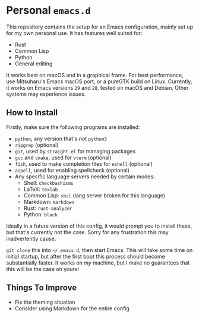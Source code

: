 # Personal `emacs.d`
This repository contains the setup for an Emacs configuration, mainly set up for my own personal use. It has features well suited for:
- Rust
- Common Lisp
- Python
- General editing

It works best on macOS and in a graphical frame. For best performance, use Mitsuharu's Emacs macOS port, or a pureGTK build on Linux. Currently, it works on Emacs versions `29` and `28`, tested on macOS and Debian. 
Other systems may experience issues.

## How to Install
Firstly, make sure the following programs are installed:
- `python`, any version that's not `python3`
- `ripgrep` (optional)
- `git`, used by `straight.el` for managing packages
- `gcc` and `cmake`, used for `vterm` (optional)
- `fish`, used to make completion files for `eshell` (optional)
- `aspell`, used for enabling spellcheck (optional)
- Any specific language servers needed by certain modes:
  - Shell: `checkbashisms`
  - LaTeX: `texlab`
  - Common Lisp: `sbcl` (lang server broken for this language)
  - Markdown: `markdown`
  - Rust: `rust-analyzer`
  - Python: `black`
  
Ideally in a future version of this config, it would prompt you to install these, but that's currently not the case. Sorry for any frustration this may inadvertently cause.

`git clone` this into `~/.emacs.d`, then start Emacs. This will take some time on initial startup, but after the first boot this process should become substantially faster. It works on *my* machine, but I make no guarantees that this will be the case on yours!

## Things To Improve
- Fix the theming situation
- Consider using Markdown for the entire config

